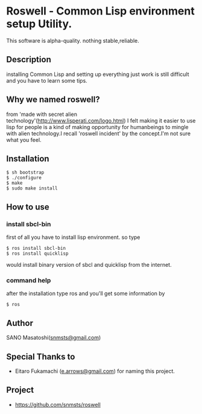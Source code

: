 # Roswell - Common Lisp environment setup Utility.

This software is alpha-quality. nothing stable,reliable.

## Description
installing Common Lisp and setting up everything just work is still difficult and you have to learn some tips.

## Why we named roswell?
from 'made with secret alien technology'(http://www.lisperati.com/logo.html)
I felt making it easier to use lisp for people is a kind of making opportunity for humanbeings to mingle with
alien technology.I recall 'roswell incident' by the concept.I'm not sure what you feel.

## Installation

    $ sh bootstrap
    $ ./configure
    $ make
    $ sudo make install

## How to use
### install sbcl-bin
first of all you have to install lisp environment. so type

    $ ros install sbcl-bin
    $ ros install quicklisp

would install binary version of sbcl and quicklisp from the internet.

### command help
after the installation type ros and you'll get some information by

    $ ros

## Author
SANO Masatoshi(snmsts@gmail.com)

## Special Thanks to
 * Eitaro Fukamachi (e.arrows@gmail.com) for naming this project.
## Project
 * https://github.com/snmsts/roswell
